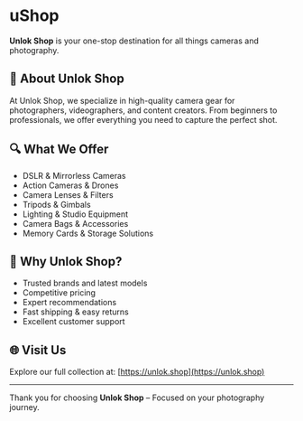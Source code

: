 # uShop

**Unlok Shop** is your one-stop destination for all things cameras and photography.

## 📸 About Unlok Shop

At Unlok Shop, we specialize in high-quality camera gear for photographers, videographers, and content creators. From beginners to professionals, we offer everything you need to capture the perfect shot.

## 🔍 What We Offer

- DSLR & Mirrorless Cameras  
- Action Cameras & Drones  
- Camera Lenses & Filters  
- Tripods & Gimbals  
- Lighting & Studio Equipment  
- Camera Bags & Accessories  
- Memory Cards & Storage Solutions

## 🚀 Why Unlok Shop?

- Trusted brands and latest models  
- Competitive pricing  
- Expert recommendations  
- Fast shipping & easy returns  
- Excellent customer support

## 🌐 Visit Us

Explore our full collection at: [https://unlok.shop](https://unlok.shop)

---

Thank you for choosing **Unlok Shop** – Focused on your photography journey.
